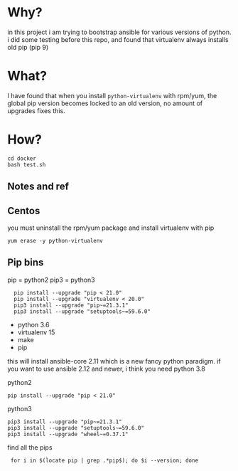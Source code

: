 # Why?
in this project i am trying to bootstrap ansible for various versions of python.
i did some testing before this repo, and found that virtualenv always installs old pip (pip 9)



# What?

I have found that when you install `python-virtualenv` with rpm/yum, the global pip version becomes locked to an old version, no amount of upgrades fixes this.




# How?

```
cd docker
bash test.sh
```



## Notes and ref

## Centos 
you must uninstall the rpm/yum package and install virtualenv with pip 
```
yum erase -y python-virtualenv
```



## Pip bins
pip = python2
pip3 = python3

```
  pip install --upgrade "pip < 21.0"
  pip install --upgrade "virtualenv < 20.0"
  pip3 install --upgrade "pip~=21.3.1"
  pip3 install --upgrade "setuptools~=59.6.0"
```




* python 3.6 
* virtualenv 15
* make
* pip




this will install ansible-core 2.11 which is a new fancy python paradigm.
if you want to use ansible 2.12 and newer, i think you need python 3.8

python2
```
pip install --upgrade "pip < 21.0"
```

python3
```
pip3 install --upgrade "pip~=21.3.1"
pip3 install --upgrade "setuptools~=59.6.0"
pip3 install --upgrade "wheel~=0.37.1"
```

find all the pips
```
 for i in $(locate pip | grep .*pip$); do $i --version; done
```